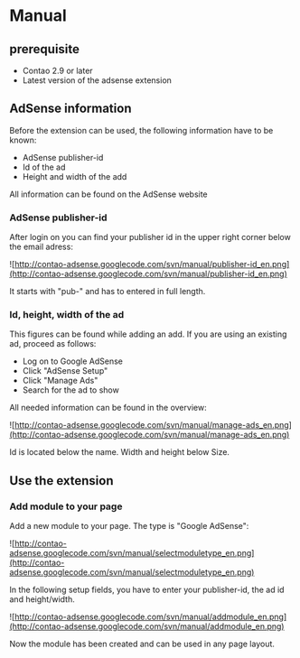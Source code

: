 # Manual #

## prerequisite ##

  * Contao 2.9 or later
  * Latest version of the adsense extension


## AdSense information ##

Before the extension can be used, the following information have to be known:
  * AdSense publisher-id
  * Id of the ad
  * Height and width of the add

All information can be found on the AdSense website

### AdSense publisher-id ###

After login on you can find your publisher id in the upper right corner below the email adress:

![http://contao-adsense.googlecode.com/svn/manual/publisher-id_en.png](http://contao-adsense.googlecode.com/svn/manual/publisher-id_en.png)

It starts with "pub-" and has to entered in full length.

### Id, height, width of the ad ###

This figures can be found while adding an add. If you are using an existing ad, proceed as follows:
  * Log on to Google AdSense
  * Click "AdSense Setup"
  * Click "Manage Ads"
  * Search for the ad to show

All needed information can be found in the overview:

![http://contao-adsense.googlecode.com/svn/manual/manage-ads_en.png](http://contao-adsense.googlecode.com/svn/manual/manage-ads_en.png)

Id is located below the name. Width and height below Size.



## Use the extension ##

### Add module to your page ###

Add a new module to your page. The type is "Google AdSense":

![http://contao-adsense.googlecode.com/svn/manual/selectmoduletype_en.png](http://contao-adsense.googlecode.com/svn/manual/selectmoduletype_en.png)

In the following setup fields, you have to enter your publisher-id, the ad id and height/width.

![http://contao-adsense.googlecode.com/svn/manual/addmodule_en.png](http://contao-adsense.googlecode.com/svn/manual/addmodule_en.png)

Now the module has been created and can be used in any page layout.